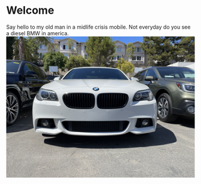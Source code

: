 # Welcome
Say hello to my old man in a midlife crisis mobile. Not everyday do you see a diesel BMW in america. 
![BMW](assets/images/bmwf10.jpeg)